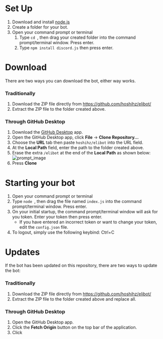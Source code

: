 # Set Up
1. Download and install [node.js](https://nodejs.org)
2. Create a folder for your bot.
3. Open your command prompt or terminal
   1. Type `cd `, then drag your created folder into the command prompt/terminal window. Press enter.
   2. Type `npm install discord.js` then press enter.
# Download
There are two ways you can download the bot, either way works.
### Traditionally
1. Download the ZIP file directly from https://github.com/hoshihz/elibot/
2. Extract the ZIP file to the folder created above.
### Through GitHub Desktop
1. Download the [GitHub Desktop](https://desktop.github.com/) app.
2. Open the GitHub Desktop app, click **File** -> **Clone Repository...**
3. Choose the **URL** tab then paste `hoshihz/elibot` into the URL field.
4. At the **Local Path** field, enter the path to the folder created above.
5. Erase the extra `/elibot` at the end of the **Local Path** as shown below:
![prompt_image](https://user-images.githubusercontent.com/47910206/69922866-bb46a900-1454-11ea-9a5f-71e28916be91.png)
6. Press **Clone**
# Starting your bot
1. Open your command prompt or terminal
2. Type `node `, then drag the file named `index.js` into the command prompt/terminal window. Press enter.
3. On your initial startup, the command prompt/terminal window will ask for you token. Enter your token then press enter.
   * If you have entered an incorrect token or want to change your token, edit the `config.json` file.
4. To logout, simply use the following keybind: Ctrl+C
# Updates
If the bot has been updated on this repository, there are two ways to update the bot:
### Traditionally
1. Download the ZIP file directly from https://github.com/hoshihz/elibot/
2. Extract the ZIP file to the folder created above and replace all.
### Through GitHub Desktop
1. Open the GitHub Desktop app.
2. Click the **Fetch Origin** button on the top bar of the application.
3. Click 
